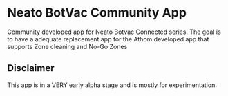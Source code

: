 # Neato BotVac Community App

Community developed app for Neato Botvac Connected series. The goal is to have a adequate replacement app for the Athom developed app that supports Zone cleaning and No-Go Zones

## Disclaimer ##

This app is in a VERY early alpha stage and is mostly for experimentation.